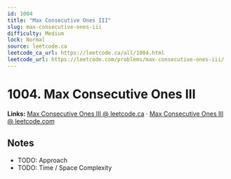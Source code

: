 ```yaml
--- 
id: 1004
title: "Max Consecutive Ones III"
slug: max-consecutive-ones-iii
difficulty: Medium
lock: Normal
source: leetcode.ca
leetcode_ca_url: https://leetcode.ca/all/1004.html
leetcode_url: https://leetcode.com/problems/max-consecutive-ones-iii/
---
```


# 1004. Max Consecutive Ones III

**Links:** [Max Consecutive Ones III @ leetcode.ca](https://leetcode.ca/all/1004.html) · [Max Consecutive Ones III @ leetcode.com](https://leetcode.com/problems/max-consecutive-ones-iii/)

## Notes
- TODO: Approach
- TODO: Time / Space Complexity
